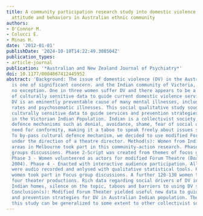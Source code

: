 ```yaml
---
title: A community participation research study into domestic violence permissive
  attitude and behaviors in Australian ethnic community
authors:
- O'Connor M.
- Colucci E.
- Minas H.
date: '2012-01-01'
publishDate: '2024-10-10T14:22:49.308504Z'
publication_types:
- article-journal
publication: '*Australian and New Zealand Journal of Psychiatry*'
doi: 10.1177/0004867412445952
abstract: 'Background: The issue of domestic violence (DV) in the Australian Community
  is one of significant concern. and the Indian community of Victoria, Australia is
  no exception. One in three women suffer DV and there appears to be a distinct lack
  of culturally sensitive data to guide current domestic violence services. Further,
  DV is an eminently preventable cause of many mental illnesses, including high suicide
  rates and psychosomatic illnesses. This social qualitative study sought to gather
  culturally sensitive data to guide services and prevention strategies campaigns
  in the Victorian Indian Population. Indian is a collectivist society, commonly employs
  defence mechanisms such as denial, avoidance, shame, fear of social opprobrium,
  need for conformity, making it a taboo to speak freely about issues such as DV.
  To by-pass cultural defence mechanism, we decided to use modified Forum Theatre
  under the direction of a theatre director. Method(s): Women from Indian populated
  areas in Melbourne took part in this community-action research. Phase 1 - 3 Focus
  groups discussions. Phase 2-Script was created from themes of focus group discussions.
  Phase 3 - Women volunteered as actors for modified Forum Theatre (Boal 2004, Sleip
  2004). Phase 4 - Enacted with interactive audience participation. All key conversations
  were audio recorded and anlysed with qualitative statistical tools. Result(s): 70
  women took part in Focus group discussions. A further 120-130 women took part in
  four theater productions. Rich data regarding social drivers of DV in Australian
  Indian homes, silence on the topic, taboos and barriers to using DV services obtained.
  Conclusion(s): Modified Forum Theater yielded useful new data to guide treatment
  and prevention strategies for DV in Australian Indian population. The findings of
  this study can be generalized to some extent to other collectivist societies.'
---
```

